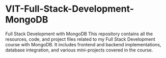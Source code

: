 # VIT-Full-Stack-Development-MongoDB
Full Stack Development with MongoDB This repository contains all the resources, code, and project files related to my Full Stack Development course with MongoDB. It includes frontend and backend implementations, database integration, and various mini-projects covered in the course.

